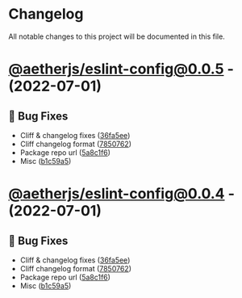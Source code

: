 # Changelog
All notable changes to this project will be documented in this file.

# [@aetherjs/eslint-config@0.0.5](https://github.com/aether-development/utilities/compare/@aetherjs/prettier-config@0.0.3...@aetherjs/eslint-config@0.0.5) - (2022-07-01)

## 🐛 Bug Fixes

- Cliff & changelog fixes ([36fa5ee](https://github.com/aether-development/utilities/commit/36fa5eef33e59e8c9376985f51e00d7a1f555afa))
- Cliff changelog format ([7850762](https://github.com/aether-development/utilities/commit/78507622373cb0cb0fbcadf9e26ab824de30864b))
- Package repo url ([5a8c1f6](https://github.com/aether-development/utilities/commit/5a8c1f63429cb4bd34e3b25de6ec061f89c7d195))
- Misc ([b1c59a5](https://github.com/aether-development/utilities/commit/b1c59a563d0172d9784d155a693dcbef5b64e916))

# [@aetherjs/eslint-config@0.0.4](https://github.com/aether-development/utilities/compare/@aetherjs/prettier-config@0.0.3...@aetherjs/eslint-config@0.0.4) - (2022-07-01)

## 🐛 Bug Fixes

- Cliff & changelog fixes ([36fa5ee](https://github.com/aether-development/utilities/commit/36fa5eef33e59e8c9376985f51e00d7a1f555afa))
- Cliff changelog format ([7850762](https://github.com/aether-development/utilities/commit/78507622373cb0cb0fbcadf9e26ab824de30864b))
- Package repo url ([5a8c1f6](https://github.com/aether-development/utilities/commit/5a8c1f63429cb4bd34e3b25de6ec061f89c7d195))
- Misc ([b1c59a5](https://github.com/aether-development/utilities/commit/b1c59a563d0172d9784d155a693dcbef5b64e916))

